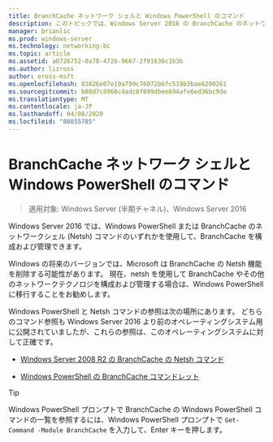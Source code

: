 ```yaml
---
title: BranchCache ネットワーク シェルと Windows PowerShell のコマンド
description: このトピックでは、Windows Server 2016 の BranchCache のネットワークシェルと Windows PowerShell コマンドリファレンスリソースへのリンクを示します。
manager: brianlic
ms.prod: windows-server
ms.technology: networking-bc
ms.topic: article
ms.assetid: a0726752-0a78-472b-9667-2f91636c1b3b
ms.author: lizross
author: eross-msft
ms.openlocfilehash: 83826e07e19a799c76072b6fc519b3bae6290261
ms.sourcegitcommit: b00d7c8968c4adc8f699dbee694afe6ed36bc9de
ms.translationtype: MT
ms.contentlocale: ja-JP
ms.lasthandoff: 04/08/2020
ms.locfileid: "80855785"
---
```

# <a name="branchcache-network-shell-and-windows-powershell-commands"></a>BranchCache ネットワーク シェルと Windows PowerShell のコマンド

>適用対象: Windows Server (半期チャネル)、Windows Server 2016

Windows Server 2016 では、Windows PowerShell または BranchCache のネットワークシェル (Netsh) コマンドのいずれかを使用して、BranchCache を構成および管理できます。  
  
Windows の将来のバージョンでは、Microsoft は BranchCache の Netsh 機能を削除する可能性があります。 現在、netsh を使用して BranchCache やその他のネットワークテクノロジを構成および管理する場合は、Windows PowerShell に移行することをお勧めします。  
  
Windows PowerShell と Netsh コマンドの参照は次の場所にあります。 どちらのコマンド参照も Windows Server 2016 より前のオペレーティングシステム用に公開されていましたが、これらの参照は、このオペレーティングシステムに対して正確です。  
  
-   [Windows Server 2008 R2 の BranchCache の Netsh コマンド](https://technet.microsoft.com/library/dd979561(v=ws.10))  
  
-   [Windows PowerShell の BranchCache コマンドレット](https://docs.microsoft.com/powershell/module/branchcache/?view=win10-ps)
  
> [!TIP]  
> Windows PowerShell プロンプトで BranchCache の Windows PowerShell コマンドの一覧を参照するには、Windows PowerShell プロンプトで `Get-Command -Module BranchCache` を入力して、Enter キーを押します。  
  


